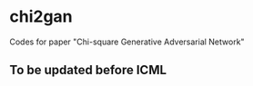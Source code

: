 # chi2gan
Codes for paper "Chi-square Generative Adversarial Network"


## To be updated before ICML 
